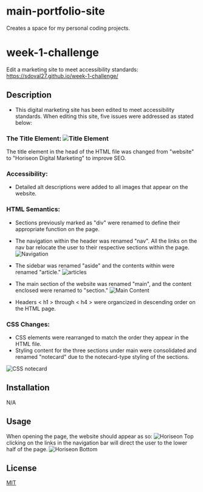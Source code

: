 # main-portfolio-site
Creates a space for my personal coding projects.
# week-1-challenge
Edit a marketing site to meet accessibility standards:
https://sdoval27.github.io/week-1-challenge/

## Description

- This digital marketing site has been edited to meet accessibility standards. When editing this site, five issues were addressed as stated below:

### The Title Element: ![Title Element](assets/images/title-element.png)
The title element in the head of the HTML file was changed from "website" to "Horiseon Digital Marketing" to improve SEO.

### Accessibility:
- Detailed alt descriptions were added to all images that appear on the website.

### HTML Semantics:
- Sections previously marked as "div" were renamed to define their appropriate function on the page. 

- The navigation within the header was renamed "nav". All the links on the nav bar relocate the user to their respective sections within the page.
![Navigation](assets/images/header-nav.png)


- The sidebar was renamed "aside" and the contents within were renamed "article."
![articles](assets/images/aside-articles.png)

- The main section of the website was renamed "main", and the content enclosed were renamed to "section."
![Main Content](assets/images/main-section.png)

- Headers < h1 > through < h4 > were organcized in descending order on the HTML page.

### CSS Changes:
- CSS elements were rearranged to match the order they appear in the HTML file.
- Styling content for the three sections under main were consolidated and renamed "notecard" due to the notecard-type styling of the sections.

![CSS notecard](assets/images/CSS-notecard.png)

## Installation

N/A
 
## Usage
When opening the page, the website should appear as so:
![Horiseon Top](assets/images/Horiseon-page-1.png)
clicking on the links in the navigation bar will direct the user to the lower half of the page.
![Horiseon Bottom](assets/images/Horiseon-page-2.png)
 
## License
 
[MIT](https://choosealicense.com/licenses/mit/)

[def]: title-element.png